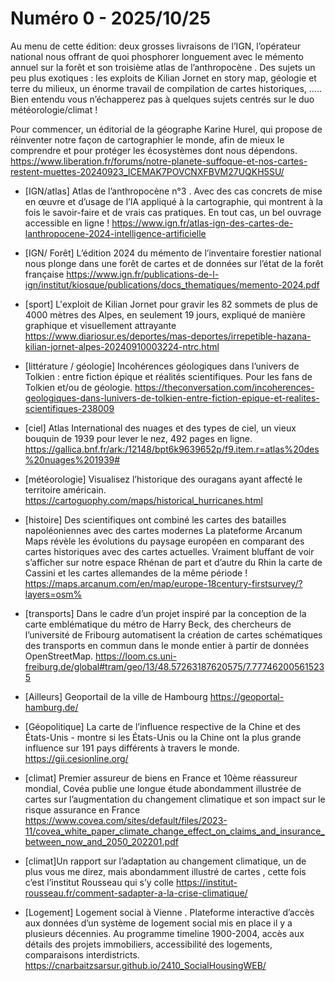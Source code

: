 # Numéro 0 - 2025/10/25

Au menu  de cette édition:  deux grosses livraisons de l’IGN, l’opérateur national nous offrant de quoi phosphorer longuement avec le mémento annuel sur la forêt et son troisième atlas de l’anthropocène . Des sujets un peu plus exotiques : les exploits de Kilian Jornet en story map, géologie et terre du milieux, un énorme travail de compilation de cartes historiques, ….. Bien entendu vous n’échapperez pas à quelques sujets centrés sur le duo météorologie/climat !

Pour commencer, un éditorial de la géographe Karine Hurel, qui propose de réinventer notre façon de cartographier le monde, afin de mieux le comprendre et pour protéger les écosystèmes dont nous dépendons.
https://www.liberation.fr/forums/notre-planete-suffoque-et-nos-cartes-restent-muettes-20240923_ICEMAK7POVCNXFBVM27UQKH5SU/

-  [IGN/atlas] Atlas de l’anthropocène n°3 . Avec des cas concrets de mise en œuvre  et d’usage de l’IA appliqué à la cartographie, qui montrent à la fois le savoir-faire et de vrais cas pratiques. En tout cas, un bel ouvrage accessible en ligne !
https://www.ign.fr/atlas-ign-des-cartes-de-lanthropocene-2024-intelligence-artificielle

-  [IGN/ Forêt] L’édition 2024 du mémento de l’inventaire forestier national nous plonge dans une forêt de cartes et de données sur l’état de la forêt française
https://www.ign.fr/publications-de-l-ign/institut/kiosque/publications/docs_thematiques/memento-2024.pdf

-  [sport] L'exploit de Kilian Jornet pour gravir les 82 sommets de plus de 4000 mètres des Alpes, en seulement 19 jours, expliqué de manière graphique et visuellement attrayante
https://www.diariosur.es/deportes/mas-deportes/irrepetible-hazana-kilian-jornet-alpes-20240910003224-ntrc.html

-  [littérature / géologie] Incohérences géologiques dans l’univers de Tolkien : entre fiction épique et réalités scientifiques. Pour les fans de Tolkien et/ou de géologie.
https://theconversation.com/incoherences-geologiques-dans-lunivers-de-tolkien-entre-fiction-epique-et-realites-scientifiques-238009

-  [ciel] Atlas International des nuages et des types de ciel, un vieux bouquin de 1939 pour lever le nez, 492 pages en ligne.
https://gallica.bnf.fr/ark:/12148/bpt6k9639652p/f9.item.r=atlas%20des%20nuages%201939#

-  [météorologie] Visualisez l’historique des ouragans ayant affecté le territoire américain.
https://cartoguophy.com/maps/historical_hurricanes.html

-  [histoire] Des scientifiques ont combiné les cartes des batailles napoléoniennes avec des cartes modernes
La plateforme Arcanum Maps révèle les évolutions du paysage européen en comparant des cartes historiques avec des cartes actuelles. Vraiment bluffant de voir s’afficher sur notre espace Rhénan de part et d’autre du Rhin la carte de Cassini et les cartes allemandes de la même période !
https://maps.arcanum.com/en/map/europe-18century-firstsurvey/?layers=osm%

-  [transports] Dans le cadre d’un projet inspiré par la conception de la carte emblématique du métro de Harry Beck, des chercheurs de l’université de Fribourg automatisent la création de cartes schématiques des transports en commun dans le monde entier à partir de données OpenStreetMap.
https://loom.cs.uni-freiburg.de/global#tram/geo/13/48.57263187620575/7.777462005615235

-  [Ailleurs] Geoportail de la ville de Hambourg
https://geoportal-hamburg.de/

-  [Géopolitique] La carte de l’influence respective de la Chine et des États-Unis - montre si les États-Unis ou la Chine ont la plus grande influence sur 191 pays différents à travers le monde.
https://gii.cesionline.org/

-  [climat] Premier assureur de biens en France et 10ème réassureur mondial, Covéa publie une longue étude abondamment illustrée de cartes sur l’augmentation du changement climatique et son impact sur le risque assurance en France
https://www.covea.com/sites/default/files/2023-11/covea_white_paper_climate_change_effect_on_claims_and_insurance_between_now_and_2050_202201.pdf

-  [climat]Un rapport sur l’adaptation au changement climatique, un de plus vous me direz, mais abondamment illustré de cartes , cette fois c’est l’institut Rousseau qui s’y colle
https://institut-rousseau.fr/comment-sadapter-a-la-crise-climatique/

-  [Logement] Logement social à Vienne . Plateforme interactive d’accès aux données d’un système de logement social mis en place il y a plusieurs décennies. Au programme timeline 1900-2004, accès aux détails des projets immobiliers, accessibilité des logements, comparaisons interdistricts.
https://cnarbaitzsarsur.github.io/2410_SocialHousingWEB/
